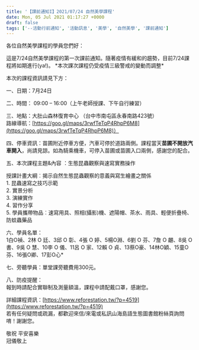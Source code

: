 ```yaml
---
title: '【課前通知I】2021/07/24 自然美學課程'
date: Mon, 05 Jul 2021 01:17:27 +0000
draft: false
tags: ['--活動行前通知', '活動訊息', '美學', '自然美學', '課前通知']
---
```


各位自然美學課程的學員您們好：

這是7/24自然美學課程的第一次課前通知。隨著疫情有緩和的趨勢，目前7/24課程將如期進行(ya!)。 \*本次課次課程仍受疫情三級警戒的變動而調整\*

本次的課程資訊請見下方：

一、日期：7月24日

二、時間： 09:00 – 16:00（上午老師授課、下午自行練習）

三、地點：大肚山森林復育中心 （台中市南屯區永春南路423號）   
路線導航：[https://goo.gl/maps/3rwfTeTqP4RhpP6M8](https://goo.gl/maps/3rwfTeTqP4RhpP6M8)）

四、停車資訊：苗圃附近停車方便，汽車可停於道路兩側。課程當天**苗圃不開放汽車開入**，尚請見諒。如為騎乘機車，可停入苗圃或苗圃入口兩側，感謝您的配合。

五、本次課程主題&內容 ：生態昆蟲觀察與速寫實務操作

授課計畫大綱︰揭示自然生態昆蟲觀察的意義與寫生繪畫之關係  
1\. 昆蟲速寫之技巧示範  
2\. 實景分析  
3\. 演練實作  
4\. 習作分享  
5\. 學員攜帶物品︰速寫用具、照相(攝影)機、遮陽帽、茶水、雨具、輕便折疊椅、防蚊蟲藥品

六、學員名單：  
1白O禎、2林 O 廷、3邱 O 彰、4張 O 婷、5楊O淵、6劉 O 芬、7詹 O 翽、8吳 O 書、9吳 O 慧、10李 O 儀、11呂 O 家、12賴 O 貞、13蔡O豪、14林O穎、15童O芬、16張O卿、17彭O心\*

七、旁聽學員：單堂課旁聽費用300元。

八、防疫提醒：  
報到時請配合實聯制及測量額溫，課程中請配戴口罩，感謝您。

詳細課程資訊：[https://www.reforestation.tw/?p=4519](https://www.reforestation.tw/?p=4519)  
若有任何疑問或疏漏，都歡迎來信/來電或私訊山海島語生態圖書館粉絲頁詢問唷！謝謝您。 

敬祝 平安喜樂  
冠儀敬上